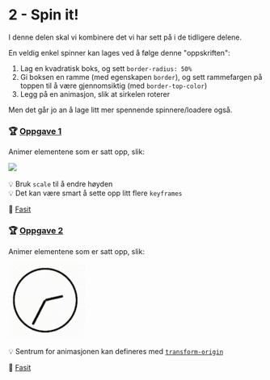 # 2 - Spin it!

I denne delen skal vi kombinere det vi har sett på i de tidligere delene.

En veldig enkel spinner kan lages ved å følge denne "oppskriften":

1. Lag en kvadratisk boks, og sett `border-radius: 50%`
2. Gi boksen en ramme (med egenskapen `border`), og sett rammefargen på toppen til å være gjennomsiktig (med `border-top-color`)
3. Legg på en animasjon, slik at sirkelen roterer

Men det går jo an å lage litt mer spennende spinnere/loadere også.

### :trophy: [Oppgave 1](https://codepen.io/tmfwang/pen/PoxJZZP?editors=1100)

Animer elementene som er satt opp, slik:

<img src="img/spinner.gif" height="150">

:bulb: Bruk `scale` til å endre høyden  
:bulb: Det kan være smart å sette opp litt flere `keyframes`

:school_satchel: [Fasit](https://codepen.io/tmfwang/pen/YzRrwwm?editors=1100)

### :trophy: [Oppgave 2](https://codepen.io/mfeiring/pen/xyGZGX)

Animer elementene som er satt opp, slik:

<img src="img/clockspinner.gif" height="150">

:bulb: Sentrum for animasjonen kan defineres med [`transform-origin`](https://developer.mozilla.org/en-US/docs/Web/CSS/transform-origin)

:school_satchel: [Fasit](https://codepen.io/mfeiring/pen/JmdGdO)
